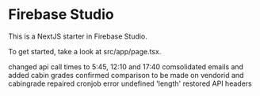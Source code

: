 # Firebase Studio

This is a NextJS starter in Firebase Studio.

To get started, take a look at src/app/page.tsx.


changed api call times to 5:45, 12:10 and 17:40
comsolidated emails and added cabin grades
confirmed comparison to be made on vendorid and cabingrade
repaired cronjob error undefined 'length'
restored API headers

